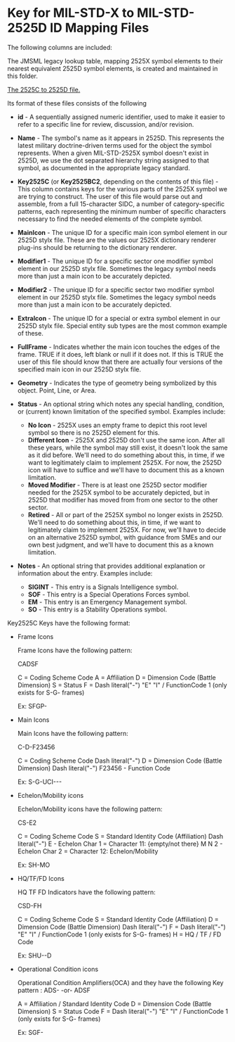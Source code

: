 # Key for MIL-STD-X to MIL-STD-2525D ID Mapping Files #
The following columns are included:


The JMSML legacy lookup table, mapping 2525X symbol elements to their nearest equivalent 2525D symbol elements, is created and maintained in this folder.

[The 2525C to 2525D file.](https://github.com/Esri/joint-military-symbology-xml/blob/master/samples/legacy_support/All_ID_Mapping_C_to_D.csv)

Its format of these files consists of the following

- **id** - A sequentially assigned numeric identifier, used to make it easier to refer to a specific line for review, discussion, and/or revision.

- **Name** - The symbol's name as it appears in 2525D.  This represents the latest military doctrine-driven terms used for the object the symbol represents.  When a given MIL-STD-2525X symbol doesn't exist in 2525D, we use the dot separated hierarchy string assigned to that symbol, as documented in the appropriate legacy standard.
- **Key2525C** (or **Key2525BC2**, depending on the contents of this file) - This column contains keys for the various parts of the 2525X symbol we are trying to construct.  The user of this file would parse out and assemble, from a full 15-character SIDC, a number of category-specific patterns, each representing the minimum number of specific characters necessary to find the needed elements of the complete symbol.
- **MainIcon** - The unique ID for a specific main icon symbol element in our 2525D stylx file.  These are the values our 2525X dictionary renderer plug-ins should be returning to the dictionary renderer.
- **Modifier1** - The unique ID for a specific sector one modifier symbol element in our 2525D stylx file.  Sometimes the legacy symbol needs more than just a main icon to be accurately depicted.
- **Modifier2** - The unique ID for a specific sector two modifier symbol element in our 2525D stylx file.  Sometimes the legacy symbol needs more than just a main icon to be accurately depicted.
- **ExtraIcon** - The unique ID for a special or extra symbol element in our 2525D stylx file.  Special entity sub types are the most common example of these.
- **FullFrame** - Indicates whether the main icon touches the edges of the frame.  TRUE if it does, left blank or null if it does not.  If this is TRUE the user of this file should know that there are actually four versions of the specified main icon in our 2525D stylx file.
- **Geometry** - Indicates the type of geometry being symbolized by this object.  Point, Line, or Area.
- **Status** - An optional string which notes any special handling, condition, or (current) known limitation of the specified symbol.  Examples include:
	- **No Icon** - 2525X uses an empty frame to depict this root level symbol so there is no 2525D element for this.
	- **Different Icon** - 2525X and 2525D don't use the same icon.  After all these years, while the symbol may still exist, it doesn't look the same as it did before.  We'll need to do something about this, in time, if we want to legitimately claim to implement 2525X.  For now, the 2525D icon will have to suffice and we'll have to document this as a known limitation.
	- **Moved Modifier** - There is at least one 2525D sector modifier needed for the 2525X symbol to be accurately depicted, but in 2525D that modifier has moved from from one sector to the other sector.
	- **Retired** - All or part of the 2525X symbol no longer exists in 2525D.  We'll need to do something about this, in time, if we want to legitimately claim to implement 2525X.  For now, we'll have to decide on an alternative 2525D symbol, with guidance from SMEs and our own best judgment, and we'll have to document this as a known limitation.
- **Notes** - An optional string that provides additional explanation or information about the entry.  Examples include:
	- **SIGINT** - This entry is a Signals Intelligence symbol.
	- **SOF** - This entry is a Special Operations Forces symbol.
	- **EM** - This entry is an Emergency Management symbol.
	- **SO** - This entry is a Stability Operations symbol.



Key2525C Keys have the following format:

* Frame Icons 

    Frame Icons have the following pattern:

    CADSF 

    C = Coding Scheme Code
    A = Affiliation
    D = Dimension Code (Battle Dimension)
    S = Status
    F = Dash literal("-") "E" "I" / FunctionCode 1 (only exists for S-G- frames)
    
    Ex: SFGP-

* Main Icons

    Main Icons have the following pattern:

    C-D-F23456
	
	C = Coding Scheme Code
    Dash literal("-")
    D = Dimension Code (Battle Dimension)
    Dash literal("-")
    F23456 - Function Code
   
    Ex: S-G-UCI---

* Echelon/Mobility icons

    Echelon/Mobility icons have the following pattern:

    CS-E2

    C = Coding Scheme Code
    S = Standard Identity Code (Affiliation)
    Dash literal("-")
    E - Echelon Char 1 = Character 11: {empty/not there} M N
    2 - Echelon Char 2 = Character 12: Echelon/Mobility
   
    Ex: SH-MO

* HQ/TF/FD Icons

    HQ TF FD Indicators have the following pattern:

    CSD-FH

    C = Coding Scheme Code
    S = Standard Identity Code (Affiliation)
    D = Dimension Code (Battle Dimension)
    Dash literal("-")
    F = Dash literal("-") "E" "I" / FunctionCode 1 (only exists for S-G- frames)
    H = HQ / TF / FD Code
   
    Ex: SHU--D

* Operational Condition icons

    Operational Condition Amplifiers(OCA) and they have the following Key pattern :
    ADS- -or- ADSF
   
    A = Affiliation / Standard Identity Code 
    D = Dimension Code (Battle Dimension)
    S = Status Code
    F = Dash literal("-") "E" "I" / FunctionCode 1 (only exists for S-G- frames)
   
    Ex: SGF-
 